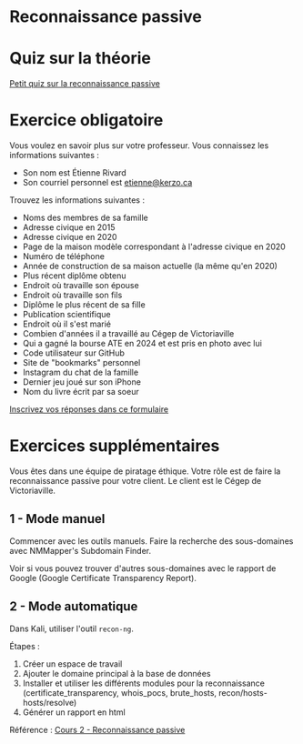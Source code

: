 # Reconnaissance passive

# Quiz sur la théorie  
[Petit quiz sur la reconnaissance passive](https://forms.office.com/r/7qNdDYPMpc)  

# Exercice obligatoire  

Vous voulez en savoir plus sur votre professeur. Vous connaissez les informations suivantes :  

-  Son nom est Étienne Rivard  
-  Son courriel personnel est etienne@kerzo.ca  

Trouvez les informations suivantes :  

- Noms des membres de sa famille  
- Adresse civique en 2015  
- Adresse civique en 2020  
- Page de la maison modèle correspondant à l'adresse civique en 2020
- Numéro de téléphone
- Année de construction de sa maison actuelle (la même qu'en 2020)  
- Plus récent diplôme obtenu
- Endroit où travaille son épouse
- Endroit où travaille son fils
- Diplôme le plus récent de sa fille
- Publication scientifique  
- Endroit où il s'est marié  
- Combien d'années il a travaillé au Cégep de Victoriaville
- Qui a gagné la bourse ATE en 2024 et est pris en photo avec lui
- Code utilisateur sur GitHub
- Site de "bookmarks" personnel
- Instagram du chat de la famille
- Dernier jeu joué sur son iPhone  
- Nom du livre écrit par sa soeur  


[Inscrivez vos réponses dans ce formulaire](https://forms.office.com/Pages/ResponsePage.aspx?id=JvVsnYGt-EanOqUHqvBs2h4e_CrnfMxFsMr2ZqveBNhURDRTVFZQMVpXRUdYV0JOQzNDUFk3VlpQMi4u)  

# Exercices supplémentaires

Vous êtes dans une équipe de piratage éthique. Votre rôle est de faire la reconnaissance passive pour votre client. Le client est le Cégep de Victoriaville.

## 1 - Mode manuel

Commencer avec les outils manuels. Faire la recherche des sous-domaines avec NMMapper's Subdomain Finder.

Voir si vous pouvez trouver d'autres sous-domaines avec le rapport de Google (Google Certificate Transparency Report).

## 2 - Mode automatique

Dans Kali, utiliser l'outil `recon-ng`.

Étapes :  

1. Créer un espace de travail  
2. Ajouter le domaine principal à la base de données  
3. Installer et utiliser les différents modules pour la reconnaissance (certificate_transparency, whois_pocs, brute_hosts, recon/hosts-hosts/resolve)  
4. Générer un rapport en html  


Référence : [Cours 2 - Reconnaissance passive](../lecons/Reconnaissance_passive.md)
